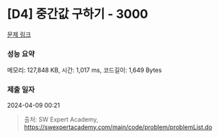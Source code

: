 # [D4] 중간값 구하기 - 3000 

[문제 링크](https://swexpertacademy.com/main/code/problem/problemDetail.do?contestProbId=AV-fO0s6ARoDFAXT) 

### 성능 요약

메모리: 127,848 KB, 시간: 1,017 ms, 코드길이: 1,649 Bytes

### 제출 일자

2024-04-09 00:21



> 출처: SW Expert Academy, https://swexpertacademy.com/main/code/problem/problemList.do